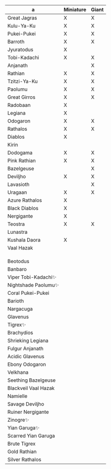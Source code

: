 
| a                    | Miniature | Giant |
| -------------------- | --------- | ----- |
| Great Jagras         | X         | X     |
| Kulu-Ya-Ku           | X         | X     |
| Pukei-Pukei          | X         | X     |
| Barroth              | X         | X     |
| Jyuratodus           | X         |       |
| Tobi-Kadachi         | X         | X     |
| Anjanath             |           | X     |
| Rathian              | X         | X     |
| Tzitzi-Ya-Ku         | X         | X     |
| Paolumu              | X         | X     |
| Great Girros         | X         | X     |
| Radobaan             | X         |       |
| Legiana              | X         |       |
| Odogaron             | X         | X     |
| Rathalos             | X         | X     |
| Diablos              | X         |       |
| Kirin                |           |       |
| Dodogama             | X         | X     |
| Pink Rathian         | X         | X     |
| Bazelgeuse           |           | X     |
| Deviljho             | X         | X     |
| Lavasioth            |           | X     |
| Uragaan              | X         | X     |
| Azure Rathalos       | X         |       |
| Black Diablos        | X         |       |
| Nergigante           | X         |       |
| Teostra              | X         | X     |
| Lunastra             |           |       |
| Kushala Daora        | X         |       |
| Vaal Hazak           |           |       |
|                      |           |       |
|                      |           |       |
|                      |           |       |
| Beotodus             |           |       |
| Banbaro              |           |       |
| Viper Tobi-Kadachi✨  |           |       |
| Nightshade Paolumu✨  |           |       |
| Coral Pukei-Pukei    |           |       |
| Barioth              |           |       |
| Nargacuga            |           |       |
| Glavenus             |           |       |
| Tigrex✨              |           |       |
| Brachydios           |           |       |
| Shrieking Legiana    |           |       |
| Fulgur Anjanath      |           |       |
| Acidic Glavenus      |           |       |
| Ebony Odogaron       |           |       |
| Velkhana             |           |       |
| Seething Bazelgeuse  |           |       |
| Blackveil Vaal Hazak |           |       |
| Namielle             |           |       |
| Savage Deviljho      |           |       |
| Ruiner Nergigante    |           |       |
| Zinogre✨             |           |       |
| Yian Garuga✨         |           |       |
| Scarred Yian Garuga  |           |       |
| Brute Tigrex         |           |       |
| Gold Rathian         |           |       |
| Silver Rathalos      |           |       |

